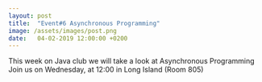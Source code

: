 ```yaml
---
layout: post
title:  "Event#6 Asynchronous Programming"
image: /assets/images/post.png
date:   04-02-2019 12:00:00 +0200
---
```

This week on Java club we will take a look at Asynchronous Programming
Join us on Wednesday, at 12:00 in Long Island (Room 805)
